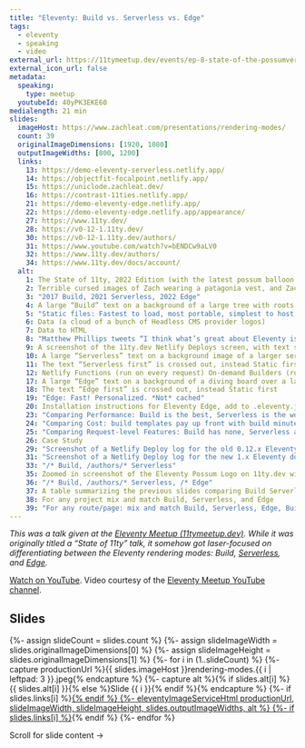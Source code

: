 ```yaml
---
title: "Eleventy: Build vs. Serverless vs. Edge"
tags:
  - eleventy
  - speaking
  - video
external_url: https://11tymeetup.dev/events/ep-8-state-of-the-possumverse-and-panel-on-transitioning-to-11ty/
external_icon_url: false
metadata:
  speaking:
    type: meetup
  youtubeId: 40yPK3EKE60
medialength: 21 min
slides:
  imageHost: https://www.zachleat.com/presentations/rendering-modes/
  count: 39
  originalImageDimensions: [1920, 1080]
  outputImageWidths: [800, 1200]
  links:
    13: https://demo-eleventy-serverless.netlify.app/
    14: https://objectfit-focalpoint.netlify.app/
    15: https://uniclode.zachleat.dev/
    16: https://contrast-11ties.netlify.app/
    21: https://demo-eleventy-edge.netlify.app/
    22: https://demo-eleventy-edge.netlify.app/appearance/
    27: https://www.11ty.dev/
    28: https://v0-12-1.11ty.dev/
    30: https://v0-12-1.11ty.dev/authors/
    31: https://www.youtube.com/watch?v=bENDCw9aLV0
    32: https://www.11ty.dev/authors/
    34: https://www.11ty.dev/docs/account/
  alt:
    1: The State of 11ty, 2022 Edition (with the latest possum balloon mascot floating)
    2: Terrible cursed images of Zach wearing a patagonia vest, and Zach’s head on the classic Stonks image with an arrow going up and to the right
    3: "2017 Build, 2021 Serverless, 2022 Edge"
    4: A large “Build” text on a background of a large tree with roots
    5: "Static files: Fastest to load, most portable, simplest to host $$$"
    6: Data (a cloud of a bunch of Headless CMS provider logos)
    7: Data to HTML
    8: "Matthew Phillips tweets “I think what’s great about Eleventy is how it was able to simplify SSGs to just 2 concepts: data sources and templates”"
    9: A screenshot of the 11ty.dev Netlify Deploys screen, with text saying “oopsie daisy, hot swap the site”
    10: A large “Serverless” text on a background image of a larger server rack
    11: The text “Serverless first” is crossed out, instead Static first
    12: Netlify Functions (run on every request) On-demand Builders (run on first request, cache for subsequent)
    17: A large “Edge” text on a background of a diving board over a lake
    18: The text “Edge first” is crossed out, instead Static first
    19: "Edge: Fast! Personalized. *Not* cached"
    20: Installation instructions for Eleventy Edge, add to .eleventy.js, netlify.toml, and a content file at index.liquid
    23: "Comparing Performance: Build is the best, Serverless is the worst, On-demand Builders are great when cached, and Edge is pretty fast with a 50ms max"
    24: "Comparing Cost: build templates pay up front with build minutes, Serverless and Edge are charged per request, On-demand builders only charge for first request. Netlify’s free tier offers 300 build minutes per month, Serverless (including On-demand builders) 125k requests/site/month, Edge 3M /month"
    25: "Comparing Request-level Features: Build has none, Serverless and Edge have access to Headers Cookies, Forms, URLSearchParams, On-demand builders have none"
    26: Case Study
    29: "Screenshot of a Netlify Deploy log for the old 0.12.x Eleventy docs: 495 files in 53.65 seconds"
    31: "Screenshot of a Netlify Deploy log for the new 1.x Eleventy docs: 145 files in 29.73 seconds"
    33: "/* Build, /authors/* Serverless"
    35: Zoomed in screenshot of the Eleventy Possum Logo on 11ty.dev with zachleat’s avatar in the middle of the ballon—an arrow is pointing to it from the JS logo
    36: "/* Build, /authors/* Serverless, /* Edge"
    37: A table summarizing the previous slides comparing Build Serverless On-demand Builders, and Edge across Performance, Netlify Free Tier, Cost, and Request-level features
    38: For any project mix and match Build, Serverless, and Edge
    39: "For any route/page: mix and match Build, Serverless, Edge, Build + Edge, Serverless + Edge"
---
```

_This was a talk given at the [Eleventy Meetup (11tymeetup.dev)](https://11tymeetup.dev/events/ep-8-state-of-the-possumverse-and-panel-on-transitioning-to-11ty/). While it was originally titled a “State of 11ty” talk, it somehow got laser-focused on differentiating between the Eleventy rendering modes: Build, [Serverless](https://www.11ty.dev/docs/plugins/serverless/), and [Edge](https://www.11ty.dev/docs/plugins/edge/)._

<div class="fullwidth"><youtube-lite-player @slug="40yPK3EKE60" @label="{{ title }}"></youtube-lite-player></div>

[Watch on YouTube](https://www.youtube.com/watch?v=40yPK3EKE60). Video courtesy of the [Eleventy Meetup YouTube channel](https://www.youtube.com/c/theeleventymeetup).


## Slides

<div class="fullwidth">
  <div class="carousel carousel-16-9">
  {%- assign slideCount = slides.count %}
  {%- assign slideImageWidth = slides.originalImageDimensions[0] %}
  {%- assign slideImageHeight = slides.originalImageDimensions[1] %}
  {%- for i in (1..slideCount) %}
    {%- capture productionUrl %}{{ slides.imageHost }}rendering-modes.{{ i | leftpad: 3 }}.jpeg{% endcapture %}
    {%- capture alt %}{% if slides.alt[i] %}{{ slides.alt[i] }}{% else %}Slide {{ i }}{% endif %}{% endcapture %}
    {%- if slides.links[i] %}<a href="{{ slides.links[i] }}">{% endif %}
    {%- eleventyImageServiceHtml productionUrl, slideImageWidth, slideImageHeight, slides.outputImageWidths, alt %}
    {%- if slides.links[i] %}</a>{% endif %}
  {%- endfor %}
  </div>
</div>

Scroll for slide content →

